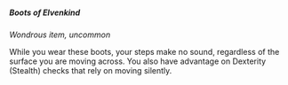 ##### Boots of Elvenkind
<!-- markdownlint-disable link-image-reference-definitions -->
[_metadata_:item_name]:- "Boots of Elvenkind"
[_metadata_:item_type]:- "Wondrous item"
[_metadata_:item_is_worn]:- "true"
[_metadata_:item_is_worn_body_part]:- "feet"
[_metadata_:item_rarity]:- "uncommon"
[_metadata_:modifies_check]:- "Dexterity (Stealth)"
[_metadata_:modifies_check_condition]:- "relies on moving silently"
[_metadata_:check_modification]:- "advantage"
[_metadata_:requires_attunement]:- "false"
<!-- markdownlint-disable-next-line no-emphasis-as-heading -->
_Wondrous item, uncommon_

While you wear these boots, your steps make no sound, regardless of the surface you are moving across.
You also have advantage on Dexterity (Stealth) checks that rely on moving silently.
